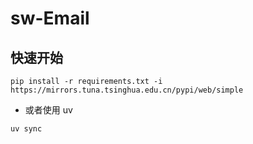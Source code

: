 # sw-Email

## 快速开始
```shell
pip install -r requirements.txt -i https://mirrors.tuna.tsinghua.edu.cn/pypi/web/simple
```

- 或者使用 uv
```
uv sync
```
